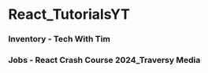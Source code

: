 # React_TutorialsYT

### Inventory - Tech With Tim
### Jobs - React Crash Course 2024_Traversy Media
